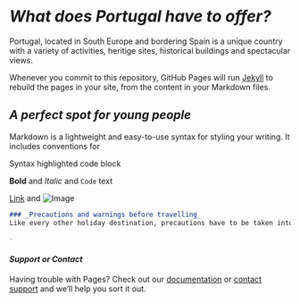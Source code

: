 # _What does Portugal have to offer?_

Portugal, located in South Europe and bordering Spain is a unique country with a variety of activities, heritige sites, historical buildings and spectacular views.

Whenever you commit to this repository, GitHub Pages will run [Jekyll](https://jekyllrb.com/) to rebuild the pages in your site, from the content in your Markdown files.

## _A perfect spot for young people_

Markdown is a lightweight and easy-to-use syntax for styling your writing. It includes conventions for

Syntax highlighted code block

**Bold** and _Italic_ and `Code` text

[Link](url) and ![Image](src)

```markdown
### _Precautions and warnings before travelling_
Like every other holiday destination, precautions have to be taken into account when visiting somewhere new. Maybe they have traditions and customs you're not familiar with? Better to be safe than sorry.

- 

```
#### _Support or Contact_

Having trouble with Pages? Check out our [documentation](https://docs.github.com/categories/github-pages-basics/) or [contact support](https://github.com/contact) and we’ll help you sort it out.
